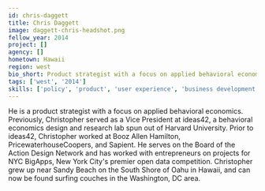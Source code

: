 ```yaml
---
id: chris-daggett
title: Chris Daggett
image: daggett-chris-headshot.png
fellow_year: 2014
project: []
agency: []
hometown: Hawaii
region: west
bio_short: Product strategist with a focus on applied behavioral economics. Board member for the Action Design Network and former VP at ideas42.
tags: ['west', '2014']
skills: ['policy', 'product', 'user experience', 'business development', 'design', 'digital']
---
```


He is a product strategist with a focus on applied behavioral economics. Previously, Christopher served as a Vice President at ideas42, a behavioral economics design and research lab spun out of Harvard University. Prior to ideas42, Christopher worked at Booz Allen Hamilton, PricewaterhouseCoopers, and Sapient. He serves on the Board of the Action Design Network and has worked with entrepreneurs on projects for NYC BigApps, New York City's premier open data competition. Christopher grew up near Sandy Beach on the South Shore of Oahu in Hawaii, and can now be found surfing couches in the Washington, DC area.
